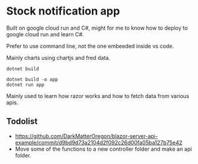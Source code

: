# Stock notification app

Built on google cloud run and C#, might for me to know how to deploy to google cloud run and learn C#.

Prefer to use command line, not the one embeeded inside vs code.

Mainly charts using chartjs and fred data.

```
dotnet build
```


```
dotnet build -o app
dotnet run app
```
Mainly used to learn how razor works and how to fetch data from various apis.


## Todolist

* https://github.com/DarkMatterOregon/blazor-server-api-example/commit/d9bd9d73a2104d2f092c26d00fa05ba127b75e42
* Move some of the functions to a new controller folder and make an api folder.
